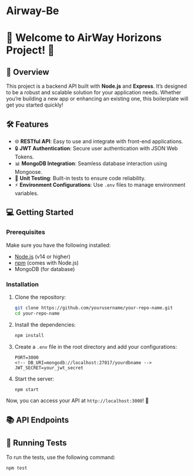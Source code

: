 # Airway-Be

# 🚀 Welcome to AirWay Horizons Project! 🌟

## 📖 Overview

This project is a backend API built with **Node.js** and **Express**. It’s designed to be a robust and scalable solution for your application needs. Whether you’re building a new app or enhancing an existing one, this boilerplate will get you started quickly!

## 🛠️ Features

- 🌐 **RESTful API**: Easy to use and integrate with front-end applications.
- 🔒 **JWT Authentication**: Secure user authentication with JSON Web Tokens.
- 📊 **MongoDB Integration**: Seamless database interaction using Mongoose.
- 🧪 **Unit Testing**: Built-in tests to ensure code reliability.
- ⚡ **Environment Configurations**: Use `.env` files to manage environment variables.

## 💻 Getting Started

### Prerequisites

Make sure you have the following installed:

- [Node.js](https://nodejs.org/) (v14 or higher)
- [npm](https://www.npmjs.com/) (comes with Node.js)
- MongoDB (for database)

### Installation

1. Clone the repository:

   ```bash
   git clone https://github.com/yourusername/your-repo-name.git
   cd your-repo-name
   ```

2. Install the dependencies:

   ```bash
   npm install
   ```

3. Create a `.env` file in the root directory and add your configurations:

   ```plaintext
   PORT=3000
   <!-- DB_URI=mongodb://localhost:27017/yourdbname -->
   JWT_SECRET=your_jwt_secret
   ```

4. Start the server:

   ```bash
   npm start
   ```

Now, you can access your API at `http://localhost:3000`! 🎉

## 📚 API Endpoints

<!-- | Method | Endpoint         | Description           |
| ------ | ---------------- | --------------------- |
| GET    | `/api/users`     | Retrieve all users    |
| POST   | `/api/users`     | Create a new user     |
| GET    | `/api/users/:id` | Retrieve a user by ID |
| PUT    | `/api/users/:id` | Update a user by ID   |
| DELETE | `/api/users/:id` | Delete a user by ID   | -->

## 🧪 Running Tests

To run the tests, use the following command:

```bash
npm test
```

